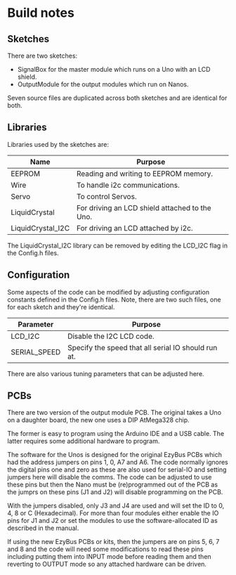 # Build notes

## Sketches

There are two sketches:
* SignalBox for the master module which runs on a Uno with an LCD shield.
* OutputModule for the output modules which run on Nanos.

Seven source files are duplicated across both sketches and are identical for both.

## Libraries

Libraries used by the sketches are:

Name              | Purpose 
----------------- | -------
EEPROM            | Reading and writing to EEPROM memory.
Wire              | To handle i2c communications. 
Servo             | To control Servos. 
LiquidCrystal     | For driving an LCD shield attached to the Uno.
LiquidCrystal_I2C | For driving an LCD attached by i2c.

The LiquidCrystal_I2C library can be removed by editing the LCD_I2C flag in the Config.h files.

## Configuration

Some aspects of the code can be modified by adjusting configuration constants defined in the Config.h files.
Note, there are two such files, one for each sketch and they're identical.

Parameter    | Purpose
------------ | -------
LCD_I2C      | Disable the I2C LCD code.
SERIAL_SPEED | Specify the speed that all serial IO should run at.

There are also various tuning parameters that can be adjusted here.

## PCBs

There are two version of the output module PCB. The original takes a Uno on a daughter board, the new one uses a DIP AtMega328 chip.

The former is easy to program using the Arduino IDE and a USB cable. The latter requires some additional hardware to program.

The software for the Unos is designed for the original EzyBus PCBs which had the address jumpers on pins 1, 0, A7 and A6. The code normally ignores the digital pins one and zero as these are also used for serial-IO and setting jumpers here will disable the comms. The code can be adjusted to use these pins but then the Nano must be (re)programmed out of the PCB as the jumprs on these pins (J1 and J2) will disable programming on the PCB.

With the jumpers disabled, only J3 and J4 are used and will set the ID to 0, 4, 8 or C (Hexadecimal). For more than four modules either enable the IO pins for J1 and J2 or set the modules to use the software-allocated ID as described in the manual.

If using the new EzyBus PCBs or kits, then the jumpers are on pins 5, 6, 7 and 8 and the code will need some modifications to read these pins including putting them into INPUT mode before reading them and then reverting to OUTPUT mode so any attached hardware can be driven.

 
